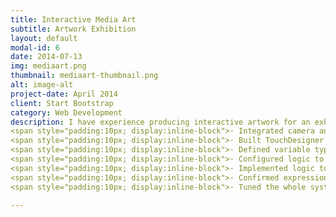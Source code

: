 ```yaml
---
title: Interactive Media Art
subtitle: Artwork Exhibition
layout: default
modal-id: 6
date: 2014-07-13
img: mediaart.png
thumbnail: mediaart-thumbnail.png
alt: image-alt
project-date: April 2014
client: Start Bootstrap
category: Web Development
description: I have experience producing interactive artwork for an exhibition collaborating with the artist Pak Lam Sin. This project includes engineering tasks enabling guests to interact with the screen by walking. During the project, I constructed a system that recognizes people through the camera and expresses them in the artwork. Our work was successfully exhibited at KOTE, an exhibition complex in Seoul in August 2022.<br><br><span style="font-family:Droid serif;"><i><b>Implementation process details:</b></i></span><br>
<span style="padding:10px; display:inline-block">· Integrated camera and YOLO model in Python process using OpenCV.</span><br>
<span style="padding:10px; display:inline-block">· Built TouchDesigner's socket programming environment for Inter-Process Communication (IPC).</span><br>
<span style="padding:10px; display:inline-block">· Defined variable types and formats for data transfer and synchronized Python process with TouchDesigner.</span><br>
<span style="padding:10px; display:inline-block">· Configured logic to extract up to three people excluding other objects.</span><br>
<span style="padding:10px; display:inline-block">· Implemented logic to extract the coordinate of each person.</span><br>
<span style="padding:10px; display:inline-block">· Confirmed expression accuracy and time of the artwork.</span><br>
<span style="padding:10px; display:inline-block">· Tuned the whole system through rehearsal.</span>

---
```


